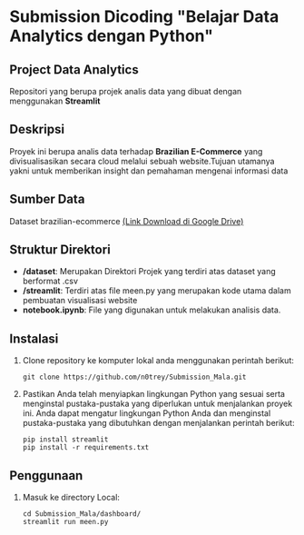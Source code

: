 
# Submission Dicoding "Belajar Data Analytics dengan Python"

## Project Data Analytics

 Repositori yang berupa projek analis data yang dibuat dengan menggunakan **Streamlit**
## Deskripsi

Proyek ini berupa analis data terhadap **Brazilian E-Commerce** yang divisualisasikan secara cloud melalui sebuah website.Tujuan utamanya yakni untuk memberikan insight dan pemahaman mengenai informasi data

## Sumber Data
Dataset brazilian-ecommerce [(Link Download di Google Drive)](https://drive.google.com/file/d/1MsAjPM7oKtVfJL_wRp1qmCajtSG1mdcK/view)

## Struktur Direktori

- **/dataset**: Merupakan Direktori Projek yang terdiri atas dataset yang berformat .csv
- **/streamlit**: Terdiri atas file meen.py yang merupakan kode utama dalam pembuatan visualisasi website
- **notebook.ipynb**: File yang digunakan untuk melakukan analisis data.

## Instalasi

1. Clone repository ke komputer lokal anda menggunakan perintah berikut:

   ```shell
   git clone https://github.com/n0trey/Submission_Mala.git
   ```
2. Pastikan Anda telah menyiapkan lingkungan Python yang sesuai serta menginstal pustaka-pustaka yang diperlukan untuk menjalankan proyek ini. Anda dapat mengatur lingkungan Python Anda dan menginstal pustaka-pustaka yang dibutuhkan dengan menjalankan perintah berikut:

    ```shell
    pip install streamlit
    pip install -r requirements.txt
    ```

## Penggunaan
1. Masuk ke directory Local:

    ```shell
    cd Submission_Mala/dashboard/
    streamlit run meen.py
    ```





   
